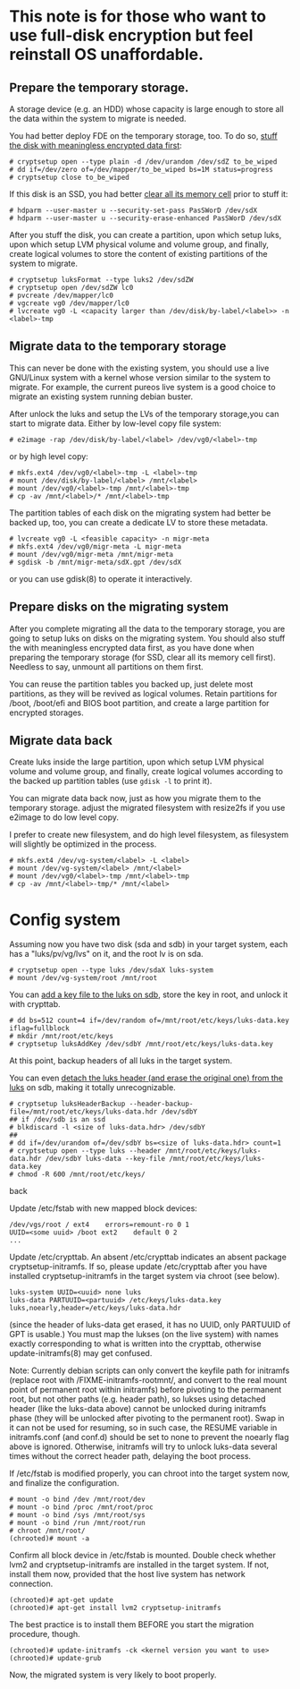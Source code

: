 # This note is for those who want to use full-disk encryption but feel reinstall OS unaffordable.

## Prepare the temporary storage.
A storage device (e.g. an HDD) whose capacity is large enough to store all the data within the system to migrate is needed.

You had better deploy FDE on the temporary storage, too. To do so, [stuff the disk with meaningless encrypted data first](https://wiki.archlinux.org/index.php/Dm-crypt/Drive_preparation#dm-crypt_wipe_on_an_empty_disk_or_partition):

```
# cryptsetup open --type plain -d /dev/urandom /dev/sdZ to_be_wiped
# dd if=/dev/zero of=/dev/mapper/to_be_wiped bs=1M status=progress
# cryptsetup close to_be_wiped
```

If this disk is an SSD, you had better [clear all its memory cell](https://wiki.archlinux.org/index.php/Solid_state_drive/Memory_cell_clearing) prior to stuff it:
```
# hdparm --user-master u --security-set-pass PasSWorD /dev/sdX
# hdparm --user-master u --security-erase-enhanced PasSWorD /dev/sdX
```

After you stuff the disk, you can create a partition, upon which setup luks, upon which setup LVM physical volume and volume group, and finally, create logical volumes to store the content of existing partitions of the system to migrate.
```
# cryptsetup luksFormat --type luks2 /dev/sdZW
# cryptsetup open /dev/sdZW lc0
# pvcreate /dev/mapper/lc0
# vgcreate vg0 /dev/mapper/lc0
# lvcreate vg0 -L <capacity larger than /dev/disk/by-label/<label>> -n <label>-tmp
```
## Migrate data to the temporary storage
This can never be done with the existing system, you should use a live GNU/Linux system with a kernel whose version similar to the system to migrate. For example, the current pureos live system is a good choice to migrate an existing system running debian buster.

After unlock the luks and setup the LVs of the temporary storage,you can start to migrate data. Either by low-level copy file system:
```
# e2image -rap /dev/disk/by-label/<label> /dev/vg0/<label>-tmp
```
or by high level copy:
```
# mkfs.ext4 /dev/vg0/<label>-tmp -L <label>-tmp
# mount /dev/disk/by-label/<label> /mnt/<label>
# mount /dev/vg0/<label>-tmp /mnt/<label>-tmp
# cp -av /mnt/<label>/* /mnt/<label>-tmp
```
The partition tables of each disk on the migrating system had better be backed up, too, you can create a dedicate LV to store these metadata.
```
# lvcreate vg0 -L <feasible capacity> -n migr-meta
# mkfs.ext4 /dev/vg0/migr-meta -L migr-meta
# mount /dev/vg0/migr-meta /mnt/migr-meta
# sgdisk -b /mnt/migr-meta/sdX.gpt /dev/sdX
```
or you can use gdisk(8) to operate it interactively.

## Prepare disks on the migrating system
After you complete migrating all the data to the temporary storage, you are going to setup luks on disks on the migrating system. You should also stuff the with meaningless encrypted data first, as you have done when preparing the temporary storage (for SSD, clear all its memory cell first). Needless to say, unmount all partitions on them first.

You can reuse the partition tables you backed up, just delete most partitions, as they will be revived as logical volumes. Retain partitions for /boot, /boot/efi and BIOS boot partition, and create a large partition for encrypted storages.

## Migrate data back
Create luks inside the large partition, upon which setup LVM physical volume and volume group, and finally, create logical volumes according to the backed up partition tables (use `gdisk -l` to print it).

You can migrate data back now, just as how you migrate them to the temporary storage. adjust the migrated filesystem with resize2fs if you use e2image to do low level copy.

I prefer to create new filesystem, and do high level filesystem, as filesystem will slightly be optimized in the process.

```
# mkfs.ext4 /dev/vg-system/<label> -L <label>
# mount /dev/vg-system/<label> /mnt/<label>
# mount /dev/vg0/<label>-tmp /mnt/<label>-tmp
# cp -av /mnt/<label>-tmp/* /mnt/<label>
```

# Config system
Assuming now you have two disk (sda and sdb) in your target system, each has a "luks/pv/vg/lvs" on it, and the root lv is on sda.
```
# cryptsetup open --type luks /dev/sdaX luks-system
# mount /dev/vg-system/root /mnt/root
```
You can [add a key file to the luks on sdb](https://wiki.archlinux.org/index.php/Dm-crypt/Device_encryption#Creating_a_keyfile_with_random_characters), store the key in root, and unlock it with crypttab.
```
# dd bs=512 count=4 if=/dev/random of=/mnt/root/etc/keys/luks-data.key iflag=fullblock
# mkdir /mnt/root/etc/keys
# cryptsetup luksAddKey /dev/sdbY /mnt/root/etc/keys/luks-data.key
```
At this point, backup headers of all luks in the target system.

You can even [detach the luks header (and erase the original one) from the luks](https://wiki.archlinux.org/index.php/Dm-crypt/Specialties#Encrypted_system_using_a_detached_LUKS_header) on sdb, making it totally unrecognizable.
```
# cryptsetup luksHeaderBackup --header-backup-file=/mnt/root/etc/keys/luks-data.hdr /dev/sdbY
## if /dev/sdb is an ssd
# blkdiscard -l <size of luks-data.hdr> /dev/sdbY
##
# dd if=/dev/urandom of=/dev/sdbY bs=<size of luks-data.hdr> count=1
# cryptsetup open --type luks --header /mnt/root/etc/keys/luks-data.hdr /dev/sdbY luks-data --key-file /mnt/root/etc/keys/luks-data.key
# chmod -R 600 /mnt/root/etc/keys/
```

back 

Update /etc/fstab with new mapped block devices:
```
/dev/vgs/root / ext4    errors=remount-ro 0 1
UUID=<some uuid> /boot ext2    default 0 2
...
```
Update /etc/crypttab. An absent /etc/crypttab indicates an absent package cryptsetup-initramfs. If so, please update /etc/crypttab after you have installed cryptsetup-initramfs in the target system via chroot (see below).
```
luks-system UUID=<uuid> none luks
luks-data PARTUUID=<partuuid> /etc/keys/luks-data.key luks,noearly,header=/etc/keys/luks-data.hdr
```
(since the header of luks-data get erased, it has no UUID, only PARTUUID of GPT is usable.)
You must map the lukses (on the live system) with names exactly corresponding to what is written into the crypttab, otherwise update-initramfs(8) may get confused.

Note: Currently debian scripts can only convert the keyfile path for initramfs (replace root with /FIXME-initramfs-rootmnt/, and convert to the real mount point of permanent root within initramfs) before pivoting to the permanent root, but not other paths (e.g. header path), so lukses using detached header (like the luks-data above) cannot be unlocked during initramfs phase (they will be unlocked after pivoting to the permanent root). Swap in it can not be used for resuming, so in such case, the RESUME variable in initramfs.conf (and conf.d) should be set to none to prevent the noearly flag above is ignored. Otherwise, initramfs will try to unlock luks-data several times without the correct header path, delaying the boot process.

If /etc/fstab is modified properly, you can chroot into the target system now, and finalize the configuration.
```
# mount -o bind /dev /mnt/root/dev
# mount -o bind /proc /mnt/root/proc
# mount -o bind /sys /mnt/root/sys
# mount -o bind /run /mnt/root/run
# chroot /mnt/root/
(chrooted)# mount -a
```
Confirm all block device in /etc/fstab is mounted. Double check whether lvm2 and cryptsetup-initramfs are installed in the target system. If not, install them now, provided that the host live system has network connection.
```
(chrooted)# apt-get update
(chrooted)# apt-get install lvm2 cryptsetup-initramfs
```
The best practice is to install them BEFORE you start the migration procedure, though.
```
(chrooted)# update-initramfs -ck <kernel version you want to use>
(chrooted)# update-grub
```

Now, the migrated system is very likely to boot properly.

